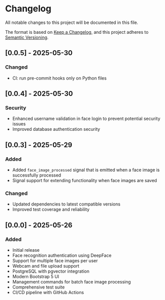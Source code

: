 # Changelog

All notable changes to this project will be documented in this file.

The format is based on [Keep a Changelog](https://keepachangelog.com/en/1.0.0/),
and this project adheres to [Semantic Versioning](https://semver.org/spec/v2.0.0.html).

## [0.0.5] - 2025-05-30

### Changed
- CI: run pre-commit hooks only on Python files

## [0.0.4] - 2025-05-30

### Security
- Enhanced username validation in face login to prevent potential security issues
- Improved database authentication security

## [0.0.3] - 2025-05-29

### Added
- Added `face_image_processed` signal that is emitted when a face image is successfully processed
- Signal support for extending functionality when face images are saved

### Changed
- Updated dependencies to latest compatible versions
- Improved test coverage and reliability

## [0.0.0] - 2025-05-26

### Added
- Initial release
- Face recognition authentication using DeepFace
- Support for multiple face images per user
- Webcam and file upload support
- PostgreSQL with pgvector integration
- Modern Bootstrap 5 UI
- Management commands for batch face image processing
- Comprehensive test suite
- CI/CD pipeline with GitHub Actions
